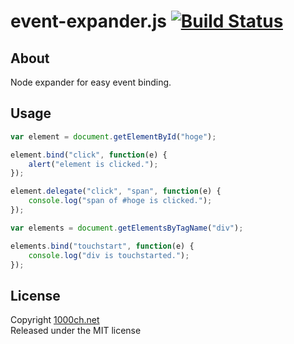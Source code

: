 # event-expander.js [![Build Status](https://travis-ci.org/1000ch/event-expander.png?branch=master)](https://travis-ci.org/1000ch/event-expander)

## About

Node expander for easy event binding.

## Usage

```js
var element = document.getElementById("hoge");

element.bind("click", function(e) {
    alert("element is clicked.");
});

element.delegate("click", "span", function(e) {
    console.log("span of #hoge is clicked.");
});

var elements = document.getElementsByTagName("div");

elements.bind("touchstart", function(e) {
    console.log("div is touchstarted.");
});
```

## License

Copyright [1000ch.net](http://1000ch.net/)  
Released under the MIT license  